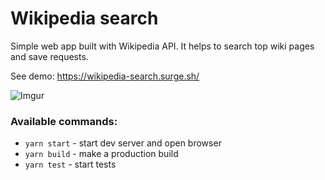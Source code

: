 # Wikipedia search

Simple web app built with Wikipedia API. It helps to search top wiki pages and save requests.

See demo: https://wikipedia-search.surge.sh/

![Imgur](https://i.imgur.com/Ixn8IZQ.png)

### Available commands:

- `yarn start` - start dev server and open browser
- `yarn build` - make a production build
- `yarn test` - start tests
